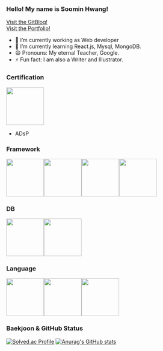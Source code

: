 ### Hello! My name is Soomin Hwang!
[Visit the GitBlog!](https://lajancia.github.io/)
<br>
[Visit the Portfolio!](http://soominlab.com)
- 🔭 I’m currently working as Web developer
- 🌱 I’m currently learning React.js, Mysql, MongoDB.
- 😄 Pronouns: My eternal Teacher, Google.
- ⚡ Fun fact: I am also a Writer and Illustrator.

### Certification
<img src="https://images.credly.com/images/be8fcaeb-c769-4858-b567-ffaaa73ce8cf/image.png" width="100" height="100"></img>
* ADsP

### Framework
<img src="[https://i0.wp.com/www.primefaces.org/wp-content/uploads/2019/08/feature-vuejs.png?ssl=1](https://static-00.iconduck.com/assets.00/react-icon-512x456-ej1s859d.png)" width="100" height="100"></img><img src="https://pbs.twimg.com/media/Ei5n6vBWoAEy5gp.png" width="100" height="100"></img><img src="https://cdn.inflearn.com/public/files/courses/326931/737f9a8a-8835-4415-a4f9-da4767363054/327193-0.png" width="100" height="100"></img><img src="https://cdn-icons-png.flaticon.com/512/919/919825.png" width="100" height="100">


### DB
<img src="https://i0.wp.com/phpmagazine.net/wp-content/uploads/2021/07/pngegg-e1627207218334.png?fit=668%2C647&ssl=1" width="100" height="100"></img><img src="https://img.informer.com/icons_mac/png/128/483/483727.png" width="100" height="100"></img>

### Language
<img src="https://www.seekpng.com/png/full/70-701896_python-transparent-background-graphic-design.png" width="100" height="100"><img src="https://cdn1.iconfinder.com/data/icons/round-icons-vol-2/512/Code_javascript_development-512.png" width="100" height="100"><img src="https://cdn-icons-png.flaticon.com/512/919/919832.png" width="100" height="100">


### Baekjoon & GitHub Status

[![Solved.ac Profile](http://mazassumnida.wtf/api/v2/generate_badge?boj=kie6974)](https://solved.ac/kie6974/) [![Anurag's GitHub stats](https://github-readme-stats.vercel.app/api?username=Lajancia)](https://github.com/Lajancia/github-readme-stats)



